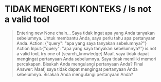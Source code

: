# TIDAK MENGERTI KONTEKS / Is not a valid tool

> Entering new None chain...
> Saya tidak ingat apa yang Anda tanyakan sebelumnya. Untuk membantu Anda, saya perlu tahu apa pertanyaan Anda.
> Action: {"query": "apa yang saya tanyakan sebelumnya?"}
> Action Input:{"query": "apa yang saya tanyakan sebelumnya?"} is not a valid tool, try one of [search_knowledge].Maaf, saya tidak dapat mengingat pertanyaan Anda sebelumnya. Saya tidak memiliki memori percakapan. Bisakah Anda mengulangi pertanyaan Anda?
> Final Answer: Maaf, saya tidak dapat mengingat pertanyaan Anda sebelumnya. Bisakah Anda mengulangi pertanyaan Anda?
